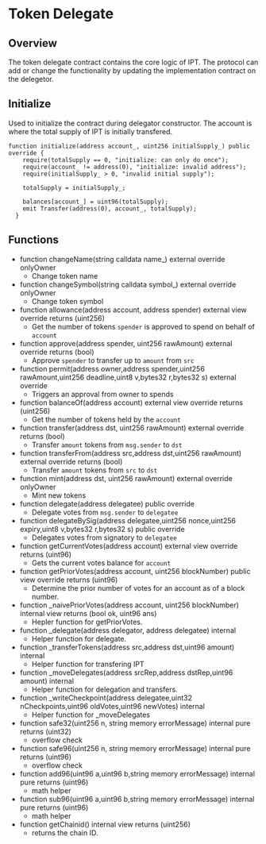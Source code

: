 # Token Delegate

## Overview
The token delegate contract contains the core logic of IPT. The protocol can add or change the functionality by updating the implementation contract on the delegetor.

## Initialize
Used to initialize the contract during delegator constructor. The account is where the total supply of IPT is initially transfered.
```
function initialize(address account_, uint256 initialSupply_) public override {
    require(totalSupply == 0, "initialize: can only do once");
    require(account_ != address(0), "initialize: invalid address");
    require(initialSupply_ > 0, "invalid initial supply");

    totalSupply = initialSupply_;

    balances[account_] = uint96(totalSupply);
    emit Transfer(address(0), account_, totalSupply);
  }
```
## Functions
* function changeName(string calldata name_) external override onlyOwner
    * Change token name
* function changeSymbol(string calldata symbol_) external override onlyOwner
    * Change token symbol
* function allowance(address account, address spender) external view override returns (uint256)
    * Get the number of tokens `spender` is approved to spend on behalf of `account`
* function approve(address spender, uint256 rawAmount) external override returns (bool)
    * Approve `spender` to transfer up to `amount` from `src`
* function permit(address owner,address spender,uint256 rawAmount,uint256 deadline,uint8 v,bytes32 r,bytes32 s) external override
    * Triggers an approval from owner to spends
* function balanceOf(address account) external view override returns (uint256)
    * Get the number of tokens held by the `account`
* function transfer(address dst, uint256 rawAmount) external override returns (bool)
    * Transfer `amount` tokens from `msg.sender` to `dst`
* function transferFrom(address src,address dst,uint256 rawAmount) external override returns (bool)
    * Transfer `amount` tokens from `src` to `dst`
* function mint(address dst, uint256 rawAmount) external override onlyOwner
    * Mint new tokens
* function delegate(address delegatee) public override
    * Delegate votes from `msg.sender` to `delegatee`
* function delegateBySig(address delegatee,uint256 nonce,uint256 expiry,uint8 v,bytes32 r,bytes32 s) public override
    * Delegates votes from signatory to `delegatee`
* function getCurrentVotes(address account) external view override returns (uint96)
    * Gets the current votes balance for `account`
* function getPriorVotes(address account, uint256 blockNumber) public view override returns (uint96) 
    * Determine the prior number of votes for an account as of a block number.
* function _naivePriorVotes(address account, uint256 blockNumber) internal view returns (bool ok, uint96 ans) 
    * Hepler function for getPriorVotes.
* function _delegate(address delegator, address delegatee) internal 
    * Helper function for delegate.
* function _transferTokens(address src,address dst,uint96 amount) internal 
    * Helper function for transfering IPT
* function _moveDelegates(address srcRep,address dstRep,uint96 amount) internal 
    * Helper function for delegation and transfers.
* function _writeCheckpoint(address delegatee,uint32 nCheckpoints,uint96 oldVotes,uint96 newVotes) internal 
    * Helper function for _moveDelegates
* function safe32(uint256 n, string memory errorMessage) internal pure returns (uint32)
    * overflow check
* function safe96(uint256 n, string memory errorMessage) internal pure returns (uint96) 
    * overflow check
* function add96(uint96 a,uint96 b,string memory errorMessage) internal pure returns (uint96) 
    * math helper
* function sub96(uint96 a,uint96 b,string memory errorMessage) internal pure returns (uint96)
    * math helper
* function getChainid() internal view returns (uint256) 
    * returns the chain ID. 
